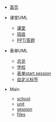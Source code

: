 * [首页](README)

* 课堂UML
  * [课堂](uml/index)
  * [班级](uml/class)
  * [PPT/答题](uml/answer)
* 表单UML
  * [总览](formUml/index)
  * [学校](uml/school)
  * [表单start session](uml/startSession.md)
  * [自定义标签](uml/tag.md)


* Main
  * [school](main/school)
  * [unit](main/unit)
  * [session](main/session)
  * [files](main/files)